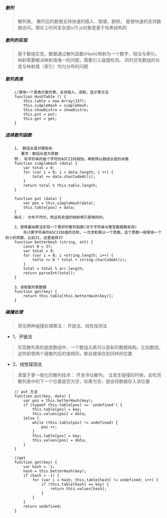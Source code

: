 ##### 散列
> 散列表。 散列后的数据支持快速的插入、取值，删除。 能够快速的支持数据访问。理论上时间复杂度o(1)
> js对象是基于哈希结构的

##### 散列的实现
> 基于数组实现，数据通过散列函数(Hash)映射为一个数字，相当与索引。 映射需要解决映射值唯一的问题，需要引入碰撞检测。
> 同时还有数组的长度与映射值（索引）均匀分布的问题

##### 散列表类
```
    //使用一个类表示散列表，支持插入，读取，显示等方法
    function HashTable () {
        this.table = new Array(137);
        this.simpleHash = simpleHash;
        this.showDistro = showDistro;
        this.put = put;
        this.get = get;
    }
```

##### 选择散列函数
```
    1、 数组长度对键取余
       要求：数组长度为质数
    例： 将字符串的每个字符的ASCII码相加。再取除以数组长度的余数
    function simpleHash (data) {
        var total = 0;
        for (var i = 0; i < data.length; i ++) {
            total += data.charCodeAt(i);
        }
        return total % this.table.length;
    }

    function put (data) {
        var pos = this.simpleHash(data);
        this.table[pos] = data;
    }
    缺点： 分布不均匀，而且有些值的映射索引是相同的。

    2、使用霍纳算法实现一个更好的散列函数(对于字符串与整型数据都有效)
        先计算字符串的ASCII码值的总和，一次求和乘以一个质数。这个质数一般使用一个较小的质数，比如31，这里选择37
    function betterHash (string, att) {
        const H = 37;
        var total = 0;
        for (var i = 0; i <string.length; i++) {
            totle += H * total + string.charCodeAt(i);
        }
        total = total % arr.length;
        return parseInt(total);
    }

    3、读取散列表数据
    function get(key) {
        return this.table[this.betterHash(key)];
    }

```

##### 碰撞处理
> 常见两种碰撞处理算法： 开链法、线性探测法

- 1、开链法
> 实现散列表的底层数组中，一个数组元素可以是新的数据结构，比如数组。这样即使两个键散列后的值相同，都会被保存到同样的位置

- 2、线性探测法
> 隶属于更一般化的散列技术： 开发寻址散列。
> 当发生碰撞的时候，会检测散列表中的下一个位置是否为空，如果为空，就会将数据存入该位置

```
    // put 方法
    function put(key, data) {
        var pos = this.betterHash(key);
        if (typeof this.table[pos] == 'undefined') {
            this.table[pos] = key;
            this.values[pos] = data;
        }else {
            while (this.table[pos] != undefined) {
                pos ++;
            }
            this.table[pos] = key;
            this.values[pos] = data;
        }
    }

    //get 
    function get(key) {
        var hash = -1;
        hash = this.betterHash(key);
        if (hash > -1) {
            for (var i = hash; this.table[hash] != undefined; i++) {
                if (this.table[hash] == key) {
                    return this.values[hash];
                }
            }
        }
        return undefined;
    }
```


